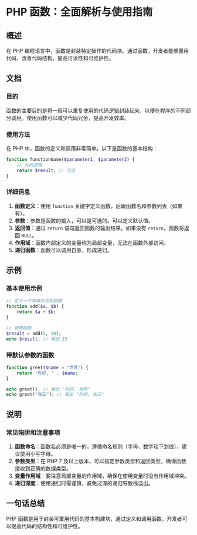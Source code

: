 <!--
Meta Description: # PHP 函数：全面解析与使用指南 ## 概述 在 PHP 编程语言中，函数是封装特定操作的代码块。通过函数，开发者能够重用代码，改善代码结构，提高可读性和可维护性。 ## 文档 ### 目的 函数的主要目的是将一段可以重复使用的代码逻辑封装起来，以便在程序的不同部分调用。使用函数可以减少代码冗余...
Meta Keywords: php, return, function, result, echo
-->

# PHP 函数：全面解析与使用指南

## 概述
在 PHP 编程语言中，函数是封装特定操作的代码块。通过函数，开发者能够重用代码，改善代码结构，提高可读性和可维护性。

## 文档
### 目的
函数的主要目的是将一段可以重复使用的代码逻辑封装起来，以便在程序的不同部分调用。使用函数可以减少代码冗余，提高开发效率。

### 使用方法
在 PHP 中，函数的定义和调用非常简单。以下是函数的基本结构：

```php
function functionName($parameter1, $parameter2) {
    // 代码逻辑
    return $result; // 可选
}
```

### 详细信息
1. **函数定义**：使用 `function` 关键字定义函数，后跟函数名和参数列表（如果有）。
2. **参数**：参数是函数的输入，可以是可选的。可以定义默认值。
3. **返回值**：通过 `return` 语句返回函数的输出结果。如果没有 `return`，函数将返回 `NULL`。
4. **作用域**：函数内部定义的变量称为局部变量，无法在函数外部访问。
5. **递归函数**：函数可以调用自身，形成递归。

## 示例
### 基本使用示例
```php
// 定义一个简单的求和函数
function add($a, $b) {
    return $a + $b;
}

// 调用函数
$result = add(5, 10);
echo $result; // 输出 15
```

### 带默认参数的函数
```php
function greet($name = "世界") {
    return "你好, " . $name;
}

echo greet(); // 输出 "你好, 世界"
echo greet("张三"); // 输出 "你好, 张三"
```

## 说明
### 常见陷阱和注意事项
1. **函数命名**：函数名必须是唯一的，遵循命名规则（字母、数字和下划线），建议使用小写字母。
2. **参数类型**：在 PHP 7 及以上版本，可以指定参数类型和返回类型，确保函数接收到正确的数据类型。
3. **变量作用域**：要注意局部变量的作用域，确保在使用变量时没有作用域冲突。
4. **递归深度**：使用递归时需谨慎，避免过深的递归导致栈溢出。

## 一句话总结
PHP 函数是用于封装可重用代码的基本构建块，通过定义和调用函数，开发者可以提高代码的结构性和可维护性。